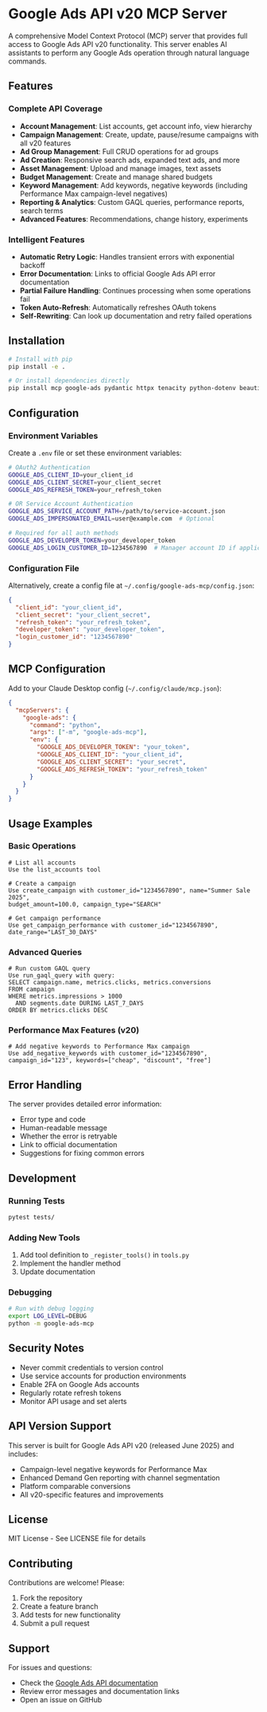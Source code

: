 # Google Ads API v20 MCP Server

A comprehensive Model Context Protocol (MCP) server that provides full access to Google Ads API v20 functionality. This server enables AI assistants to perform any Google Ads operation through natural language commands.

## Features

### Complete API Coverage
- **Account Management**: List accounts, get account info, view hierarchy
- **Campaign Management**: Create, update, pause/resume campaigns with all v20 features
- **Ad Group Management**: Full CRUD operations for ad groups
- **Ad Creation**: Responsive search ads, expanded text ads, and more
- **Asset Management**: Upload and manage images, text assets
- **Budget Management**: Create and manage shared budgets
- **Keyword Management**: Add keywords, negative keywords (including Performance Max campaign-level negatives)
- **Reporting & Analytics**: Custom GAQL queries, performance reports, search terms
- **Advanced Features**: Recommendations, change history, experiments

### Intelligent Features
- **Automatic Retry Logic**: Handles transient errors with exponential backoff
- **Error Documentation**: Links to official Google Ads API error documentation
- **Partial Failure Handling**: Continues processing when some operations fail
- **Token Auto-Refresh**: Automatically refreshes OAuth tokens
- **Self-Rewriting**: Can look up documentation and retry failed operations

## Installation

```bash
# Install with pip
pip install -e .

# Or install dependencies directly
pip install mcp google-ads pydantic httpx tenacity python-dotenv beautifulsoup4 structlog
```

## Configuration

### Environment Variables

Create a `.env` file or set these environment variables:

```bash
# OAuth2 Authentication
GOOGLE_ADS_CLIENT_ID=your_client_id
GOOGLE_ADS_CLIENT_SECRET=your_client_secret
GOOGLE_ADS_REFRESH_TOKEN=your_refresh_token

# OR Service Account Authentication
GOOGLE_ADS_SERVICE_ACCOUNT_PATH=/path/to/service-account.json
GOOGLE_ADS_IMPERSONATED_EMAIL=user@example.com  # Optional

# Required for all auth methods
GOOGLE_ADS_DEVELOPER_TOKEN=your_developer_token
GOOGLE_ADS_LOGIN_CUSTOMER_ID=1234567890  # Manager account ID if applicable
```

### Configuration File

Alternatively, create a config file at `~/.config/google-ads-mcp/config.json`:

```json
{
  "client_id": "your_client_id",
  "client_secret": "your_client_secret",
  "refresh_token": "your_refresh_token",
  "developer_token": "your_developer_token",
  "login_customer_id": "1234567890"
}
```

## MCP Configuration

Add to your Claude Desktop config (`~/.config/claude/mcp.json`):

```json
{
  "mcpServers": {
    "google-ads": {
      "command": "python",
      "args": ["-m", "google-ads-mcp"],
      "env": {
        "GOOGLE_ADS_DEVELOPER_TOKEN": "your_token",
        "GOOGLE_ADS_CLIENT_ID": "your_client_id",
        "GOOGLE_ADS_CLIENT_SECRET": "your_secret",
        "GOOGLE_ADS_REFRESH_TOKEN": "your_refresh_token"
      }
    }
  }
}
```

## Usage Examples

### Basic Operations

```
# List all accounts
Use the list_accounts tool

# Create a campaign
Use create_campaign with customer_id="1234567890", name="Summer Sale 2025", 
budget_amount=100.0, campaign_type="SEARCH"

# Get campaign performance
Use get_campaign_performance with customer_id="1234567890", date_range="LAST_30_DAYS"
```

### Advanced Queries

```
# Run custom GAQL query
Use run_gaql_query with query:
SELECT campaign.name, metrics.clicks, metrics.conversions
FROM campaign
WHERE metrics.impressions > 1000
  AND segments.date DURING LAST_7_DAYS
ORDER BY metrics.clicks DESC
```

### Performance Max Features (v20)

```
# Add negative keywords to Performance Max campaign
Use add_negative_keywords with customer_id="1234567890", 
campaign_id="123", keywords=["cheap", "discount", "free"]
```

## Error Handling

The server provides detailed error information:
- Error type and code
- Human-readable message
- Whether the error is retryable
- Link to official documentation
- Suggestions for fixing common errors

## Development

### Running Tests
```bash
pytest tests/
```

### Adding New Tools

1. Add tool definition to `_register_tools()` in `tools.py`
2. Implement the handler method
3. Update documentation

### Debugging
```bash
# Run with debug logging
export LOG_LEVEL=DEBUG
python -m google-ads-mcp
```

## Security Notes

- Never commit credentials to version control
- Use service accounts for production environments
- Enable 2FA on Google Ads accounts
- Regularly rotate refresh tokens
- Monitor API usage and set alerts

## API Version Support

This server is built for Google Ads API v20 (released June 2025) and includes:
- Campaign-level negative keywords for Performance Max
- Enhanced Demand Gen reporting with channel segmentation
- Platform comparable conversions
- All v20-specific features and improvements

## License

MIT License - See LICENSE file for details

## Contributing

Contributions are welcome! Please:
1. Fork the repository
2. Create a feature branch
3. Add tests for new functionality
4. Submit a pull request

## Support

For issues and questions:
- Check the [Google Ads API documentation](https://developers.google.com/google-ads/api/docs/start)
- Review error messages and documentation links
- Open an issue on GitHub